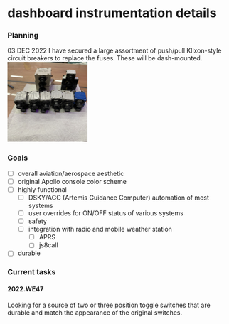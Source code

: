 # dashboard instrumentation details

### Planning
03 DEC 2022
I have secured a large assortment of push/pull Klixon-style circuit breakers to replace the fuses.  These will be dash-mounted.
<img src="images/circuitbreakers.jpg" alt="circuitbreakers" width="180" height="180">


### Goals
- [ ] overall aviation/aerospace aesthetic
- [ ] original Apollo console color scheme
- [ ] highly functional
    - [ ] DSKY/AGC (Artemis Guidance Computer) automation of most systems
    - [ ] user overrides for ON/OFF status of various systems
    - [ ] safety
    - [ ] integration with radio and mobile weather station
        - [ ] APRS
        - [ ] js8call
- [ ] durable

### Current tasks
#### 2022.WE47
Looking for a source of two or three position toggle switches that are durable and match the appearance of the original switches.

